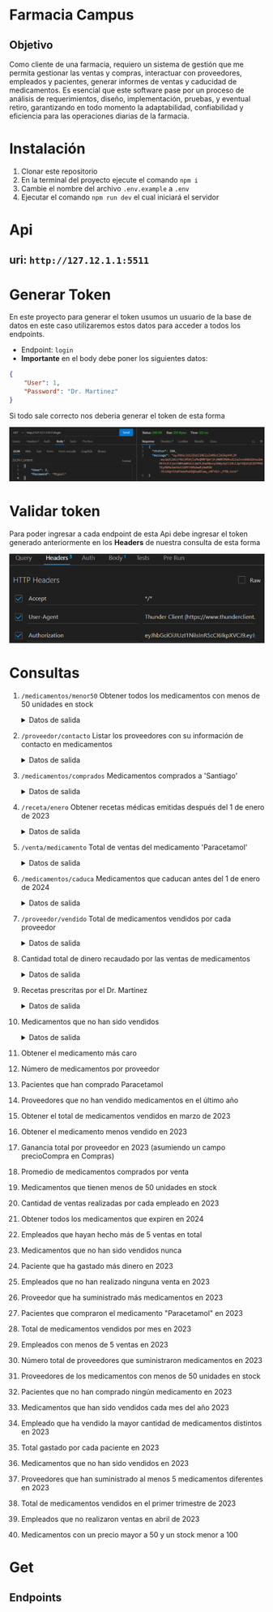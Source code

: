 # Farmacia Campus
## Objetivo
Como cliente de una farmacia, requiero un sistema de gestión que me permita gestionar las ventas y compras, interactuar con proveedores, empleados y pacientes,  generar informes de ventas y caducidad de medicamentos. Es esencial que este software pase por un proceso de análisis de requerimientos, diseño, implementación, pruebas, y eventual retiro, garantizando en todo momento la adaptabilidad, confiabilidad y eficiencia para las operaciones diarias de la farmacia.

# Instalación

1. Clonar este repositorio
2. En la terminal del proyecto ejecute el comando `npm i`
3. Cambie el nombre del archivo `.env.example` a `.env`
4. Ejecutar el comando `npm run dev` el cual iniciará el servidor

# Api
## **uri:** `http://127.12.1.1:5511`
# Generar Token
En este proyecto para generar el token usumos un usuario de la base de datos en este caso utilizaremos estos datos para acceder a todos los endpoints.
- Endpoint: `login`
- **Importante** en el body debe poner los siguientes datos:
```json
{
    "User": 1,
    "Password": "Dr. Martinez"
}
```
Si todo sale correcto nos deberia generar el token de esta forma

<img src="./assets/token.png">

# Validar token
Para poder ingresar a cada endpoint de esta Api debe ingresar el token generado anteriormente en los **Headers** de nuestra consulta de esta forma

<img src="./assets/usoToken.png">

# Consultas
1. `/medicamentos/menor50` Obtener todos los medicamentos con menos de 50 unidades en stock
    <details>
    <summary>Datos de salida</summary>

    ```json
    [
        {
            "_id": "64f7435065eee1a67b274bc9",
            "med_id": 2,
            "med_nombre": "Simvastatina",
            "contacto_proveedor": "Angie",
            "precio": 10000,
            "stock": 40,
            "caducidad": "2024-03-20"
        },
        {
            "_id": "64f7435065eee1a67b274bcb",
            "med_id": 4,
            "med_nombre": "Omeprazol",
            "contacto_proveedor": "Fernando",
            "precio": 50000,
            "stock": 20,
            "caducidad": "2022-07-30"
        }
    ]
    ```
    </details>

2. `/proveedor/contacto` Listar los proveedores con su información de contacto en medicamentos
    <details>
    <summary>Datos de salida</summary>

    ```json
    [
        {
            "prov_id": 1,
            "prov_nombre": "Santiago",
            "Info": [
                {
                    "med_nombre": "Paracetamol",
                    "contacto_proveedor": "Santiago"
                },
                {
                    "med_nombre": "Aspirina",
                    "contacto_proveedor": "Santiago"
                }
            ]
        },
        {
            "prov_id": 2,
            "prov_nombre": "Angie",
            "Info": [
                {
                    "med_nombre": "Simvastatina",
                    "contacto_proveedor": "Angie"
                }
            ]
        },
        {
            "prov_id": 3,
            "prov_nombre": "Fernando",
            "Info": [
                {
                    "med_nombre": "Omeprazol",
                    "contacto_proveedor": "Fernando"
                }
            ]
        }
    ]
    ```
    </details>

3. `/medicamentos/comprados` Medicamentos comprados a 'Santiago'
    <details>
    <summary>Datos de salida</summary>

    ```json
    [
        {
            "_id": "64f7435065eee1a67b274bc8",
            "med_id": 1,
            "med_nombre": "Paracetamol",
            "contacto_proveedor": "Santiago",
            "precio": 2000,
            "stock": 200,
            "caducidad": "2023-10-11"
        },
        {
            "_id": "64f7435065eee1a67b274bca",
            "med_id": 3,
            "med_nombre": "Aspirina",
            "contacto_proveedor": "Santiago",
            "precio": 1000,
            "stock": 300,
            "caducidad": "2023-02-08"
        }
    ]
    ```
    </details>

4. `/receta/enero` Obtener recetas médicas emitidas después del 1 de enero de 2023
    <details>
    <summary>Datos de salida</summary>

    ```json
    [
        {
            "_id": "64f7435065eee1a67b274bc6",
            "rec_id": 1,
            "id_paciente": 1,
            "id_medicamento": 1,
            "nombre_empleado": "Dr. Martinez",
            "cantidad": 2,
            "rec_fecha": "23-09-2023"
        }
    ]
    ```
    </details>

5. `/venta/medicamento` Total de ventas del medicamento 'Paracetamol'
    <details>
    <summary>Datos de salida</summary>

    ```json
    {
        "Cantidad": 2
    }
    ```
    </details>

6. `/medicamentos/caduca` Medicamentos que caducan antes del 1 de enero de 2024
    <details>
    <summary>Datos de salida</summary>

    ```json
    [
        {
            "_id": "64f7435065eee1a67b274bc8",
            "med_id": 1,
            "med_nombre": "Paracetamol",
            "contacto_proveedor": "Santiago",
            "precio": 2000,
            "stock": 200,
            "caducidad": "2023-10-11"
        },
        {
            "_id": "64f7435065eee1a67b274bca",
            "med_id": 3,
            "med_nombre": "Aspirina",
            "contacto_proveedor": "Santiago",
            "precio": 1000,
            "stock": 300,
            "caducidad": "2023-02-08"
        },
        {
            "_id": "64f7435065eee1a67b274bcb",
            "med_id": 4,
            "med_nombre": "Omeprazol",
            "contacto_proveedor": "Fernando",
            "precio": 50000,
            "stock": 20,
            "caducidad": "2022-07-30"
        }
    ]
    ```
    </details>


7. `/proveedor/vendido` Total de medicamentos vendidos por cada proveedor
    <details>
    <summary>Datos de salida</summary>

    ```json
    [
        {
            "_id": 3,
            "prov_nombre": "Fernando",
            "Ventas": 5
        },
        {
            "_id": 1,
            "prov_nombre": "Santiago",
            "Ventas": 5
        },
        {
            "_id": 2,
            "prov_nombre": "Angie",
            "Ventas": 2
        }
    ]
    ```
    </details>


8. Cantidad total de dinero recaudado por las ventas de medicamentos
    <details>
    <summary>Datos de salida</summary>

    ```json
    {
        "Cantidad": 2
    }
    ```
    </details>

9. Recetas prescritas por el Dr. Martínez
    <details>
    <summary>Datos de salida</summary>

    ```json
    {
        "Cantidad": 2
    }
    ```
    </details>


10. Medicamentos que no han sido vendidos
    <details>
    <summary>Datos de salida</summary>

    ```json
    {
        "Cantidad": 2
    }
    ```
    </details>


11. Obtener el medicamento más caro

12. Número de medicamentos por proveedor

13. Pacientes que han comprado Paracetamol

14. Proveedores que no han vendido medicamentos en el último año

15. Obtener el total de medicamentos vendidos en marzo de 2023

16. Obtener el medicamento menos vendido en 2023

17. Ganancia total por proveedor en 2023 (asumiendo un campo precioCompra en Compras)

18. Promedio de medicamentos comprados por venta

19. Medicamentos que tienen menos de 50 unidades en stock

20. Cantidad de ventas realizadas por cada empleado en 2023

21. Obtener todos los medicamentos que expiren en 2024

22. Empleados que hayan hecho más de 5 ventas en total

23. Medicamentos que no han sido vendidos nunca

24. Paciente que ha gastado más dinero en 2023

25. Empleados que no han realizado ninguna venta en 2023

26. Proveedor que ha suministrado más medicamentos en 2023

27. Pacientes que compraron el medicamento "Paracetamol" en 2023

28. Total de medicamentos vendidos por mes en 2023

29. Empleados con menos de 5 ventas en 2023

30. Número total de proveedores que suministraron medicamentos en 2023

31. Proveedores de los medicamentos con menos de 50 unidades en stock

32. Pacientes que no han comprado ningún medicamento en 2023

33. Medicamentos que han sido vendidos cada mes del año 2023

34. Empleado que ha vendido la mayor cantidad de medicamentos distintos en 2023

35. Total gastado por cada paciente en 2023

36. Medicamentos que no han sido vendidos en 2023

37. Proveedores que han suministrado al menos 5 medicamentos diferentes en 2023

38. Total de medicamentos vendidos en el primer trimestre de 2023

39. Empleados que no realizaron ventas en abril de 2023

40. Medicamentos con un precio mayor a 50 y un stock menor a 100


# Get
## Endpoints
